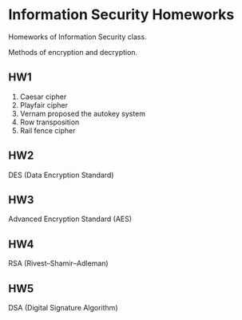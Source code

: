 Information Security Homeworks
===

Homeworks of Information Security class.   

Methods of encryption and decryption.  

## HW1
1. Caesar cipher
2. Playfair cipher
3. Vernam proposed the autokey system
4. Row transposition
5. Rail fence cipher

## HW2
DES (Data Encryption Standard)

## HW3
Advanced Encryption Standard (AES)

## HW4
RSA (Rivest–Shamir–Adleman)

## HW5
DSA (Digital Signature Algorithm)
